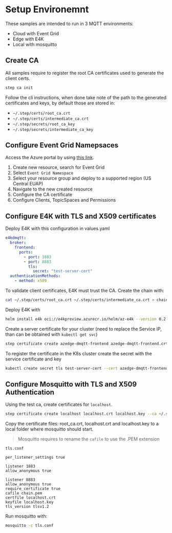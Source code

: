 # Setup Environemnt

These samples are intended to run in 3 MQTT environments:

- Cloud with Event Grid
- Edge with E4K
- Local with mosquitto


## Create CA

All samples require to register the root CA certificates used to generate the client certs.

```bash
step ca init
```

Follow the cli instructions, when done take note of the path to the generated certificates and keys, by default those are stored in:

- `~/.step/certs/root_ca.crt`
- `~/.step/certs/intermediate_ca.crt`
- `~/.step/secrets/root_ca_key`
- `~/.step/secrets/intermediate_ca_key`

## Configure Event Grid Namepsaces

Access the Azure portal by using [this link](https://portal.azure.com/?microsoft_azure_marketplace_ItemHideKey=PubSubNamespace&microsoft_azure_eventgrid_assettypeoptions={"PubSubNamespace":{"options":""}}).

1. Create new resource, search for Event Grid
2. Select `Event Grid Namespace`
3. Select your resource group and deploy to a supported region (US Central EUAP)
4. Navigate to the new created resource
5. Configure the CA certificate
6. Configure Clients, TopicSpaces and Permissions

## Configure E4K with TLS and X509 certificates

Deploy E4K with this configuration in values.yaml

```yaml
e4kdmqtt:
  broker:
    frontend:
      ports:
        - port: 1883
        - port: 8883
          tls:
            secret: "test-server-cert"
  authenticationMethods:
    - method: x509
```

To validate client certificates, E4K must trust the CA. Create the chain with:

```bash
cat ~/.step/certs/root_ca.crt ~/.step/certs/intermediate_ca.crt > chain.pem
```

Deploy E4K with

```bash
helm install e4k oci://e4kpreview.azurecr.io/helm/az-e4k --version 0.2.0 -f ./values.yaml --set-file e4kdmqtt.authentication.x509.clientTrustedRoots=chain.pem
```

Create a server certificate for your cluster (need to replace the Service IP, than can be obtained with `kubectl get svc`)

```bash
step certificate create azedge-dmqtt-frontend azedge-dmqtt-frontend.crt azedge-dmqtt-frontend.key --profile leaf --ca ~/.step/certs/intermediate_ca.crt --ca-key ~/.step/secrets/intermediate_ca_key --not-after 2400h --no-password --insecure --san azedge-dmqtt-frontend --san <DMQTT-Service-IP>
```

To register the certificate in the K8s cluster create the secret with the service certificate and key

```bash
kubectl create secret tls test-server-cert --cert azedge-dmqtt-frontend.crt --key azedge-dmqtt-frontend.key
```


## Configure Mosquitto with TLS and X509 Authentication

Using the test ca, create certificates for `localhost`. 

```bash
step certificate create localhost localhost.crt localhost.key --ca ~/.step/certs/intermediate_ca.crt --ca-key ~/.step/secrets/intermediate_ca_key --no-password --insecure --not-after 2400h
```

Copy the certificate files: root_ca.crt, localhost.crt and localhost.key to a local folder where mosquitto should start.

> Mosquitto requires to rename the `cafile` to use the .PEM extension

`tls.conf`

```text
per_listener_settings true

listener 1883
allow_anonymous true

listener 8883
allow_anonymous true
require_certificate true
cafile chain.pem
certfile localhost.crt
keyfile localhost.key
tls_version tlsv1.2
```

Run mosquitto with:

```bash
mosquitto -c tls.conf
```
